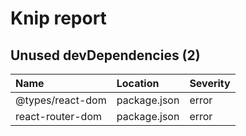 # Knip report

## Unused devDependencies (2)

| Name             | Location     | Severity |
| :--------------- | :----------- | :------- |
| @types/react-dom | package.json | error    |
| react-router-dom | package.json | error    |

